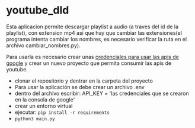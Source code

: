# youtube_dld

Esta aplicacion permite descargar playlist a audio (a traves del id de la playlist), con extension mp4 asi que hay que cambiar las extensiones(el programa intenta cambiar los nombres, es necesario verificar la ruta en el archivo cambiar_nombres.py).

Para usarla es necesario crear unas [credenciales para usar las apis de google](https://console.cloud.google.com/apis) y crear un nuevo proyecto que permita consumir las apis de youtube.

 - clonar el repositorio y dentrar en la carpeta del proyecto
 -  Para usar la aplicación se debe crear un archivo .env
 - dentro del archivo escribir:
 API_KEY = 'las credenciales que se crearon en la consola de google'
 - crear un entorno virtual
 - ejecutar: `pip install -r requirements`
 - `python3 main.py`
